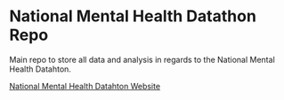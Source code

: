 # National Mental Health Datathon Repo

Main repo to store all data and analysis in regards to the National Mental Health Datahton.

[National Mental Health Datahton Website](https://www.convergementalhealth.org/event/the-converge---data-for-good-national-datathon-a-movement-for-mental-health-data-innovation)